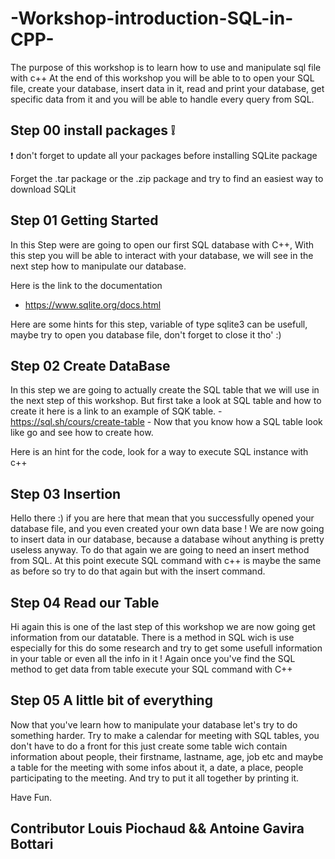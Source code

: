 # -Workshop-introduction-SQL-in-CPP-

The purpose of this workshop is to learn how to use and manipulate sql file with c++
At the end of this workshop you will be able to to open your SQL file, create your database, insert data in it, read and print your database, get specific data from it and you will be able to handle every query from SQL.


## Step 00 install packages :grey_exclamation:

:exclamation: don't forget to update all your packages before installing SQLite package

Forget the .tar package or the .zip package and try to find an easiest way to download SQLit


## Step 01 Getting Started

In this Step were are going to open our first SQL database with C++,
With this step you will be able to interact with your database, we will see in the next step how to manipulate our database.

Here is the link to the documentation 
- https://www.sqlite.org/docs.html


Here are some hints for this step, variable of type sqlite3 can be usefull, maybe try to open you database file, don't forget to close it tho' :)


## Step 02 Create DataBase

In this step we are going to actually create the SQL table that we will use in the next step of this workshop.
But first take a look at SQL table and how to create it
here is a link to an example of SQK table. - https://sql.sh/cours/create-table - 
Now that you know how a SQL table look like go and see how to create how.

Here is an hint for the code, look for a way to execute SQL instance with c++


## Step 03 Insertion 

Hello there :) if you are here that mean that you successfully opened your database file, and you even created your own data base ! 
We are now going to insert data in our database, because a database wihout anything is pretty useless anyway.
To do that again we are going to need an insert method from SQL.
At this point execute SQL command with c++ is maybe the same as before so try to do that again but with the insert command.


## Step 04 Read our Table

Hi again this is one of the last step of this workshop we are now going get information from our datatable.
There is a method in SQL wich is use especially for this do some research and try to get some usefull information in your table or even all the info in it !
Again once you've find the SQL method to get data from table execute your SQL command with C++


## Step 05 A little bit of everything

Now that you've learn how to manipulate your database let's try to do something harder.
Try to make a calendar for meeting with SQL tables, you don't have to do a front for this just create some table wich contain information about people, their firstname, lastname, age, job etc and maybe a table for the meeting with some infos about it, a date, a place, people participating to the meeting.
And try to put it all together by printing it.

Have Fun.


## Contributor Louis Piochaud && Antoine Gavira Bottari
